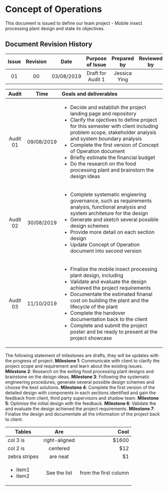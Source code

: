 # Concept of Operations 
This document is issued to define our team project - Mobile insect processing plant design and state its objectives.
## Document Revision History

| Issue            | Revision         | Date             | Purpose of Issue  | Prepared by       | Reviewed by       |
| :--------------: | :--------------: | :--------------: | :---------------: | :---------------: | :---------------: |
| 01               | 00               | 03/08/2019       | Draft for Audit 1 | Jessica Ying      |                   |



| Audit           | Time             | Goals and deliverables           |
| :-------------: | :--------------: | :--------------  | 
| Audit 01        | 09/08/2019       | <ul><li>Decide and establish the project landing page and repository</li><li>Clarify the ojectives to define project for this semester with client including problem scope, stakeholder analysis and system boundary analysis</li><li>Complete the first version of Concept of Operation document</li><li>Briefly estimate the financial budget</li><li>Do the research on the food processing plant and brainstorn the design ideas</li></ul> |
| Audit 02        | 30/08/2019       | <ul><li>Complete systematic engieering governance, such as requirements analysis, functional analysis and system architeture for the design</li><li>Generate and sketch several possible design schemes</li><li>Provide more detail on each section design</li><li>Update Concept of Operation document into second version</li></ul> | 
| Audit 03        | 11/10/2019       | <ul><li>Finalise the mobile insect processing plant design, including</li><li>Validate and evaluate the design achieved the project requirements </li><li>Documentate the estimated finanal cost on building the plant and the lifecycle of the plant</li><li>Complete the handover documentation back to the client</li><li>Complete and submit the project poster and be ready to present at the project showcase</li></ul> | 

The following statement of milestones are drafts, they will be updates with the progress of project.
**Milestone 1**: Communicate with client to clarify the project scope and requirement and learn about the existing issues.
**Milestone 2**: Research on the exiting food processing plant designs and brainstone on the deisgn ideas.
**Milestone 3**: Following the systematic engineering procedures, generate several possible design schemes and choose the best solutions. 
**Milestone 4**: Complete the first version of the detailed design with components in each sections identified and gain the feedback from client, third party supervisors and shadow team.
**Milestone 5**: Optimise the initial design with the feedback.
**Milestone 6**: Validate the and evaluate the design achieved the project requirements.
**Milestone 7**: Finalise the design and documentate all the information of the project back to client.





| Tables        | Are           | Cool  |
| ------------- |:-------------:| -----:|
| col 3 is      | right-aligned | $1600 |
| col 2 is      | centered      |   $12 |
| zebra stripes | are neat      |    $1 |
| <ul><li>item1</li><li>item2</li></ul>| See the list | from the first column|
